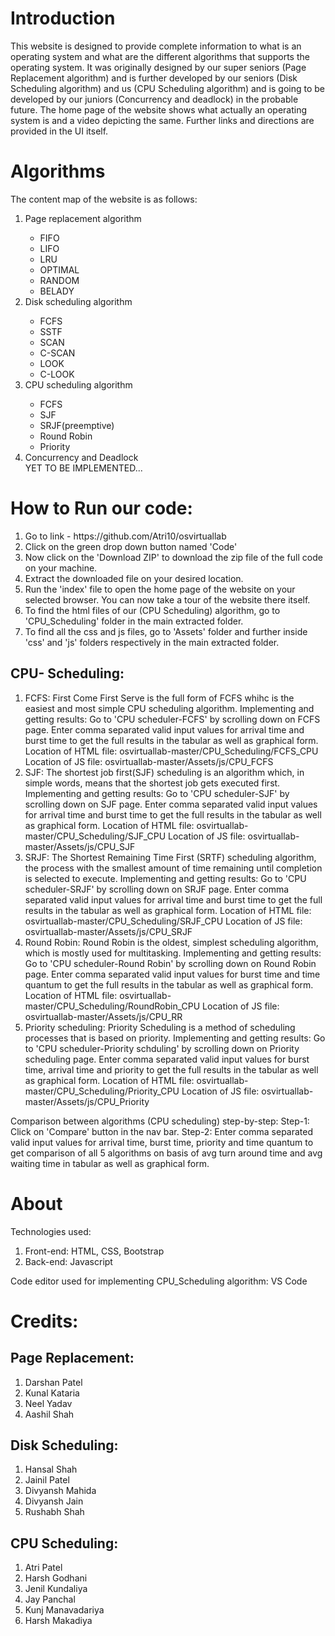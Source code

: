 # Introduction

This website is designed to provide complete information to what is an operating system and what are the different algorithms that supports the operating system.
It was originally designed by our super seniors (Page Replacement algorithm) and is further developed by our seniors (Disk Scheduling algorithm) and us (CPU Scheduling algorithm) and is going to be developed by our juniors (Concurrency and deadlock) in the probable future.
The home page of the website shows what actually an operating system is and a video depicting the same. Further links and directions are provided in the UI itself.
# Algorithms
The content map of the website is as follows:
<ol><li>Page replacement algorithm</li>
	<ul>
	<li>FIFO</li>
	<li>LIFO</li>
	<li>LRU</li>
	<li>OPTIMAL</li>
	<li>RANDOM</li>
	<li>BELADY</li>
	</ul>
<li>Disk scheduling algorithm</li>
	<ul>
	<li>FCFS</li>
	<li>SSTF</li>
	<li>SCAN</li>
	<li>C-SCAN</li>
	<li>LOOK</li>
	<li>C-LOOK</li>
	</ul>
<li>CPU scheduling algorithm</li>
	<ul>
	<li>FCFS</li>
	<li>SJF</li>
	<li>SRJF(preemptive)</li>
	<li>Round Robin</li>
	<li>Priority</li>
	</ul>
<li>Concurrency and Deadlock</li>
YET TO BE IMPLEMENTED...
</ol>



# How to Run our code:
<ol>
<li> Go to link - https://github.com/Atri10/osvirtuallab</li>
<li> Click on the green drop down button named 'Code'</li>
<li> Now click on the 'Download ZIP' to download the zip file of the full code on your machine.</li>
<li> Extract the downloaded file on your desired location.</li>
<li> Run the 'index' file to open the home page of the website on your selected browser. You can now take a tour of the website there itself.</li>
<li> To find the html files of our (CPU Scheduling) algorithm, go to 'CPU_Scheduling' folder in the main extracted folder.</li>
<li> To find all the css and js files, go to 'Assets' folder and further inside 'css' and 'js' folders respectively in the main extracted folder.</li>
</ol>



## CPU- Scheduling:

1. FCFS: First Come First Serve is the full form of FCFS whihc is the easiest and most simple CPU scheduling algorithm.
	Implementing and getting results: Go to 'CPU scheduler-FCFS' by scrolling down on FCFS page. Enter comma separated valid input values for arrival time and burst time to get the full results in the tabular as well as graphical form.
	Location of HTML file: osvirtuallab-master/CPU_Scheduling/FCFS_CPU
	Location of JS file: osvirtuallab-master/Assets/js/CPU_FCFS
2. SJF: The shortest job first(SJF) scheduling is an algorithm which, in simple words, means that the shortest job gets executed first.
	Implementing and getting results: Go to 'CPU scheduler-SJF' by scrolling down on SJF page. Enter comma separated valid input values for arrival time and burst time to get the full results in the tabular as well as graphical form.
	Location of HTML file: osvirtuallab-master/CPU_Scheduling/SJF_CPU
	Location of JS file: osvirtuallab-master/Assets/js/CPU_SJF
3. SRJF: The Shortest Remaining Time First (SRTF) scheduling algorithm, the process with the smallest amount of time remaining until completion is selected to execute.
	Implementing and getting results: Go to 'CPU scheduler-SRJF' by scrolling down on SRJF page. Enter comma separated valid input values for arrival time and burst time to get the full results in the tabular as well as graphical form.
	Location of HTML file: osvirtuallab-master/CPU_Scheduling/SRJF_CPU
	Location of JS file: osvirtuallab-master/Assets/js/CPU_SRJF
4. Round Robin: Round Robin is the oldest, simplest scheduling algorithm, which is mostly used for multitasking.
	Implementing and getting results: Go to 'CPU scheduler-Round Robin' by scrolling down on Round Robin page. Enter comma separated valid input values for burst time and time quantum to get the full results in the tabular as well as graphical form.
	Location of HTML file: osvirtuallab-master/CPU_Scheduling/RoundRobin_CPU
	Location of JS file: osvirtuallab-master/Assets/js/CPU_RR
5. Priority scheduling: Priority Scheduling is a method of scheduling processes that is based on priority. 
	Implementing and getting results: Go to 'CPU scheduler-Priority schduling' by scrolling down on Priority scheduling page. Enter comma separated valid input values for burst time, arrival time and priority to get the full results in the tabular as well as graphical form.
	Location of HTML file: osvirtuallab-master/CPU_Scheduling/Priority_CPU
	Location of JS file: osvirtuallab-master/Assets/js/CPU_Priority

Comparison between algorithms (CPU scheduling) step-by-step:
Step-1: Click on 'Compare' button in the nav bar.
Step-2: Enter comma separated valid input values for arrival time, burst time, priority and time quantum to get comparison of all 5 algorithms on basis of avg turn around time and avg waiting time in tabular as well as graphical form.



# About

Technologies used:
1. Front-end: HTML, CSS, Bootstrap
2. Back-end: Javascript

Code editor used for implementing CPU_Scheduling algorithm: VS Code

# Credits:

## Page Replacement: 
1. Darshan Patel
2. Kunal Kataria
3. Neel Yadav
4. Aashil Shah

## Disk Scheduling:
1. Hansal Shah
2. Jainil Patel
3. Divyansh Mahida
4. Divyansh Jain
5. Rushabh Shah

## CPU Scheduling:
1. Atri Patel
2. Harsh Godhani
3. Jenil Kundaliya
4. Jay Panchal
5. Kunj Manavadariya
6. Harsh Makadiya
